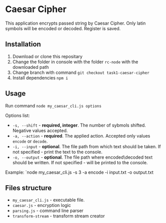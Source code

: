 #  Caesar Cipher

This application encrypts passed string by Caesar Cipher.
Only latin symbols will be encoded or decoded. Register is saved.

## Installation

1. Download or clone this repositary
2. Change the folder in console with the folder `rc-node` with the downloaded path
3. Change branch with command `git checkout task1-caesar-cipher`
4. Install dependencies `npm i`

## Usage

Run command
`node my_caesar_cli.js options`

Options list:
* `-s, --shift` - **required, integer**. The number of sybmols shifted. Negative values accepted.
* `-a, --action` - **required**. The applied action. Accepted only values `encode` or `decode`.
* `-i, --input` - **optional**. The file path from which text should be taken. If not specified - print the text to the console.
* `-o, --output` - **optional**. The file path where encoded\decoded text should be written. If not specified - will be printed to the console.

Example:
`node my_caesar_cli.js -s 3 -a encode -i input.txt -o output.txt

## Files structure

* `my_caesar_cli.js` - executable file.
* `caesar.js` - encryption logic
* `parsing.js` - command line parser
* `transform-stream` - transform stream creator